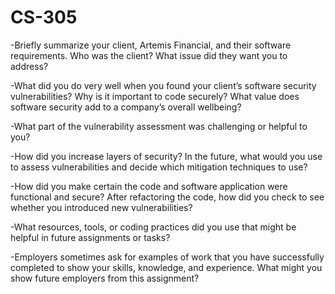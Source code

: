 # CS-305

-Briefly summarize your client, Artemis Financial, and their software requirements. Who was the client? What issue did they want you to address?

-What did you do very well when you found your client’s software security vulnerabilities? Why is it important to code securely? What value does software security add to a company’s overall wellbeing?

-What part of the vulnerability assessment was challenging or helpful to you?

-How did you increase layers of security? In the future, what would you use to assess vulnerabilities and decide which mitigation techniques to use?
    
-How did you make certain the code and software application were functional and secure? After refactoring the code, how did you check to see whether you introduced new vulnerabilities?
   
-What resources, tools, or coding practices did you use that might be helpful in future assignments or tasks?
    
-Employers sometimes ask for examples of work that you have successfully completed to show your skills, knowledge, and experience. What might you show future employers from this assignment?
